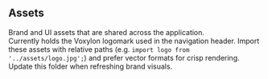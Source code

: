 ## Assets

Brand and UI assets that are shared across the application.  
Currently holds the Voxylon logomark used in the navigation header. Import these assets with relative paths (e.g. `import logo from '../assets/logo.jpg';`) and prefer vector formats for crisp rendering. Update this folder when refreshing brand visuals.
